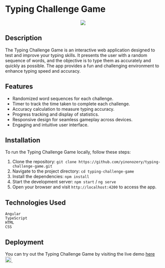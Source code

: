 # Typing Challenge Game
<div align="center">
<img src="https://s12.gifyu.com/images/SWNV7.gif" />
</div>

## Description
The Typing Challenge Game is an interactive web application designed to test and improve your typing skills. It presents the user with a random sequence of words, and the objective is to type them as accurately and quickly as possible. The app provides a fun and challenging environment to enhance typing speed and accuracy.

## Features
- Randomized word sequences for each challenge.
- Timer to track the time taken to complete each challenge.
- Accuracy calculation to measure typing accuracy.
- Progress tracking and display of statistics.
- Responsive design for seamless gameplay across devices.
- Engaging and intuitive user interface.

## Installation
To run the Typing Challenge Game locally, follow these steps:

1. Clone the repository: `git clone https://github.com/yinonozery/typing-challenge-game.git`
2. Navigate to the project directory: `cd typing-challenge-game`
3. Install the dependencies: `npm install`
4. Start the development server: `npm start` / `ng serve`
5. Open your browser and visit `http://localhost:4200` to access the app.

## Technologies Used
```
Angular
TypeScript
HTML
CSS
```

## Deployment
You can try out the Typing Challenge Game by visiting the live demo <a href="https://typing-game-challenge.vercel.app/">here <img src="https://user-images.githubusercontent.com/74764366/218328226-f06c59a2-3c9a-4800-96a0-2c1b2f9476bf.png" width="20" /></a>.
